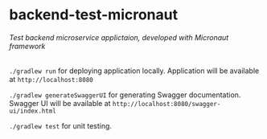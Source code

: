 # backend-test-micronaut
###### Test backend microservice applictaion, developed with Micronaut framework

`./gradlew run` for deploying application locally. Application will be available at `http://localhost:8080`

`./gradlew generateSwaggerUI` for generating Swagger documentation. Swagger UI will be available at `http://localhost:8080/swagger-ui/index.html`

`./gradlew test` for unit testing.